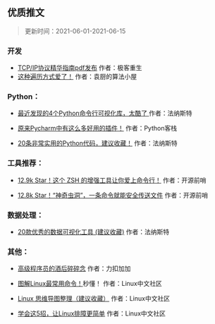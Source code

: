 ##  优质推文

> 更新时间：2021-06-01-2021-06-15

###  开发

- [TCP/IP协议精华指南pdf发布](https://mp.weixin.qq.com/s/tn0QRVCeXP_oaOu4dECmew )  作者：极客重生
- [这种遍历方式爱了！](https://mp.weixin.qq.com/s/joixsb4HbEKEMygtDBdimQ) 作者：袁厨的算法小屋

###  Python：

- [最近发现的4个Python命令行可视化库，太酷了 ](https://mp.weixin.qq.com/s/whWYgLA9oK2g2D55WHZqow) 作者：法纳斯特

- [原来Pycharm中有这么多好用的插件！](https://mp.weixin.qq.com/s/ZR3MQCgGYPBNhS5eObk45Q) 作者：Python客栈

- [20条非常实用的Python代码，建议收藏！](https://mp.weixin.qq.com/s/KylGF1zx4yNJ-rLUtIFATw) 作者：法纳斯特

###  工具推荐：

- [12.9k Star！这个 ZSH 的增强工具让你爱上命令行！](https://mp.weixin.qq.com/s/Aw18CVUBPnYYQzQG92wLtw) 作者：开源前哨

- [12.8k Star！“神奇虫洞”，一条命令就能安全传送文件](https://mp.weixin.qq.com/s/gnQfBJMnDLfP8BVIm86_og) 作者：开源前哨

###  数据处理：

- [20款优秀的数据可视化工具 (建议收藏)](https://mp.weixin.qq.com/s/GL4AEnHwLoe_XmacJTUHcA) 作者：法纳斯特

###  其他：

- [高级程序员的酒后碎碎念](https://mp.weixin.qq.com/s/IDLqvQ-_a9XseRUzmOqJeQ) 作者：力扣加加

- [图解Linux最常用命令！](https://mp.weixin.qq.com/s/M5uLoedu9RDA3zBeRc3riw)秒懂！ 作者：Linux中文社区

- [Linux 思维导图整理（建议收藏）](https://mp.weixin.qq.com/s/UssKQGThALa1bQiVYz8LJQ)  作者：Linux中文社区

- [学会这5招，让Linux排障更简单](https://mp.weixin.qq.com/s/fsFzOhIWl5p7CMXnQ6G5uw) 作者：Linux中文社区

